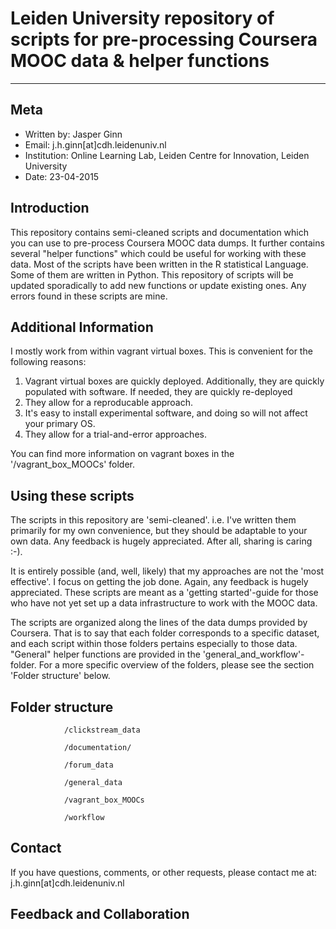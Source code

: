 # Leiden University repository of scripts for pre-processing Coursera MOOC data & helper functions

-----------

## Meta

- Written by: Jasper Ginn
- Email: j.h.ginn[at]cdh.leidenuniv.nl
- Institution: Online Learning Lab, Leiden Centre for Innovation, Leiden University
- Date: 23-04-2015

## Introduction

This repository contains semi-cleaned scripts and documentation which you can use to pre-process Coursera MOOC data dumps. It further contains several "helper functions" which could be useful for working with these data. Most of the scripts have been written in the R statistical Language. Some of them are written in Python. This repository of scripts will be updated sporadically to add new functions or update existing ones. Any errors found in these scripts are mine. 

## Additional Information

I mostly work from within vagrant virtual boxes. This is convenient for the following reasons:

1. Vagrant virtual boxes are quickly deployed. Additionally, they are quickly populated with software. If needed, they are quickly re-deployed
2. They allow for a reproducable approach. 
3. It's easy to install experimental software, and doing so will not affect your primary OS.
4. They allow for a trial-and-error approaches.

You can find more information on vagrant boxes in the '/vagrant_box_MOOCs' folder. 

## Using these scripts

The scripts in this repository are 'semi-cleaned'. i.e. I've written them primarily for my own convenience, but they should be adaptable to your own data. Any feedback is hugely appreciated. After all, sharing is caring :-).

It is entirely possible (and, well, likely) that my approaches are not the 'most effective'. I focus on getting the job done. Again, any feedback is hugely appreciated. These scripts are meant as a 'getting started'-guide for those who have not yet set up a data infrastructure to work with the MOOC data.

The scripts are organized along the lines of the data dumps provided by Coursera. That is to say that each folder corresponds to a specific dataset, and each script within those folders pertains especially to those data. "General" helper functions are provided in the 'general_and_workflow'-folder. For a more specific overview of the folders, please see the section 'Folder structure' below.

## Folder structure

				/clickstream_data

				/documentation/

				/forum_data

				/general_data

				/vagrant_box_MOOCs

				/workflow

## Contact

If you have questions, comments, or other requests, please contact me at: j.h.ginn[at]cdh.leidenuniv.nl

## Feedback and Collaboration
